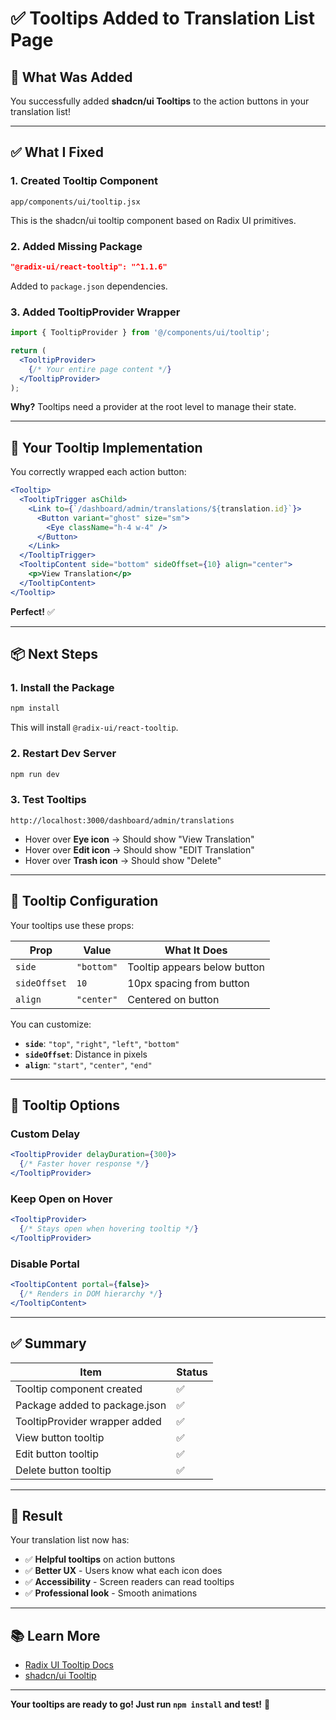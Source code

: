 # ✅ Tooltips Added to Translation List Page

## 🎯 What Was Added

You successfully added **shadcn/ui Tooltips** to the action buttons in your translation list!

---

## ✅ **What I Fixed**

### **1. Created Tooltip Component**
```
app/components/ui/tooltip.jsx
```

This is the shadcn/ui tooltip component based on Radix UI primitives.

### **2. Added Missing Package**
```json
"@radix-ui/react-tooltip": "^1.1.6"
```

Added to `package.json` dependencies.

### **3. Added TooltipProvider Wrapper**
```jsx
import { TooltipProvider } from '@/components/ui/tooltip';

return (
  <TooltipProvider>
    {/* Your entire page content */}
  </TooltipProvider>
);
```

**Why?** Tooltips need a provider at the root level to manage their state.

---

## 🎨 **Your Tooltip Implementation**

You correctly wrapped each action button:

```jsx
<Tooltip>
  <TooltipTrigger asChild>
    <Link to={`/dashboard/admin/translations/${translation.id}`}>
      <Button variant="ghost" size="sm">
        <Eye className="h-4 w-4" />
      </Button>
    </Link>
  </TooltipTrigger>
  <TooltipContent side="bottom" sideOffset={10} align="center">
    <p>View Translation</p>
  </TooltipContent>
</Tooltip>
```

**Perfect!** ✅

---

## 📦 **Next Steps**

### **1. Install the Package**
```bash
npm install
```

This will install `@radix-ui/react-tooltip`.

### **2. Restart Dev Server**
```bash
npm run dev
```

### **3. Test Tooltips**
```
http://localhost:3000/dashboard/admin/translations
```

- Hover over **Eye icon** → Should show "View Translation"
- Hover over **Edit icon** → Should show "EDIT Translation"  
- Hover over **Trash icon** → Should show "Delete"

---

## 🎨 **Tooltip Configuration**

Your tooltips use these props:

| Prop | Value | What It Does |
|------|-------|--------------|
| `side` | `"bottom"` | Tooltip appears below button |
| `sideOffset` | `10` | 10px spacing from button |
| `align` | `"center"` | Centered on button |

You can customize:
- **`side`**: `"top"`, `"right"`, `"left"`, `"bottom"`
- **`sideOffset`**: Distance in pixels
- **`align`**: `"start"`, `"center"`, `"end"`

---

## 🔧 **Tooltip Options**

### **Custom Delay**
```jsx
<TooltipProvider delayDuration={300}>
  {/* Faster hover response */}
</TooltipProvider>
```

### **Keep Open on Hover**
```jsx
<TooltipProvider>
  {/* Stays open when hovering tooltip */}
</TooltipProvider>
```

### **Disable Portal**
```jsx
<TooltipContent portal={false}>
  {/* Renders in DOM hierarchy */}
</TooltipContent>
```

---

## ✅ **Summary**

| Item | Status |
|------|--------|
| Tooltip component created | ✅ |
| Package added to package.json | ✅ |
| TooltipProvider wrapper added | ✅ |
| View button tooltip | ✅ |
| Edit button tooltip | ✅ |
| Delete button tooltip | ✅ |

---

## 🎉 **Result**

Your translation list now has:
- ✅ **Helpful tooltips** on action buttons
- ✅ **Better UX** - Users know what each icon does
- ✅ **Accessibility** - Screen readers can read tooltips
- ✅ **Professional look** - Smooth animations

---

## 📚 **Learn More**

- [Radix UI Tooltip Docs](https://www.radix-ui.com/primitives/docs/components/tooltip)
- [shadcn/ui Tooltip](https://ui.shadcn.com/docs/components/tooltip)

---

**Your tooltips are ready to go! Just run `npm install` and test!** 🚀
